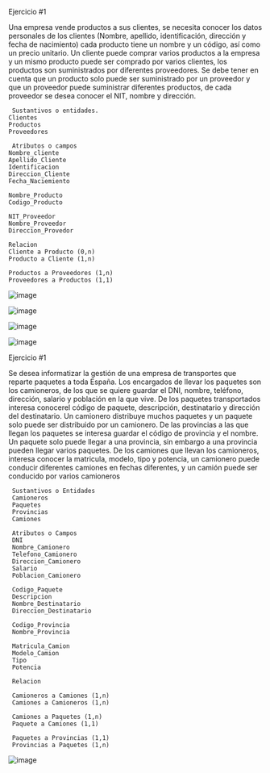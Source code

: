 Ejercicio #1

Una empresa vende productos a sus clientes, se necesita conocer los datos personales de los clientes (Nombre, apellido, identificación, dirección y fecha de nacimiento) cada producto tiene un nombre y un código, así como un  precio unitario. Un cliente puede comprar varios productos a la empresa y un mismo producto puede ser comprado por varios clientes, los productos son suministrados por diferentes proveedores. Se debe tener en cuenta que un producto solo puede ser suministrado por un proveedor y que un proveedor puede suministrar diferentes productos, de cada proveedor se desea conocer el NIT, nombre y dirección. 

     Sustantivos o entidades.
    Clientes
    Productos
    Proveedores

     Atributos o campos
    Nombre_cliente
    Apellido_Cliente
    Identificacion
    Direccion_Cliente
    Fecha_Naciemiento

    Nombre_Producto
    Codigo_Producto

    NIT_Proveedor
    Nombre_Proveedor
    Direccion_Provedor
    
    Relacion
    Cliente a Producto (0,n)
    Producto a Cliente (1,n)
    
    Productos a Proveedores (1,n)
    Proveedores a Productos (1,1)

![image](https://user-images.githubusercontent.com/34118685/168848232-ae8f0a1a-995a-4f66-b3d8-f7700c376a32.png)

![image](https://user-images.githubusercontent.com/34118685/168848902-8616ee98-5719-4488-ae86-93245e9013c5.png)

![image](https://user-images.githubusercontent.com/34118685/168848973-b499ba5e-9c0a-4c1e-904f-14270cd20d86.png)

![image](https://user-images.githubusercontent.com/34118685/168851310-da756508-85f4-4a71-a10e-ba0e4acf3791.png)




Ejercicio #1

Se desea informatizar la gestión de una empresa de transportes que reparte paquetes  a toda España. Los encargados de llevar los paquetes son los camioneros, de los que se quiere guardar el DNI, nombre, teléfono, dirección, salario y población en la que vive. De los paquetes transportados interesa conocerel código de paquete, descripción, destinatario y dirección del destinatario. Un camionero distribuye muchos paquetes y un paquete solo puede ser distribuido por un camionero. De las provincias a las que llegan los paquetes se interesa guardar el código de provincia y el nombre. Un paquete solo puede llegar a una provincia, sin embargo a una provincia pueden llegar varios paquetes. De los camiones que llevan los camioneros, interesa conocer la matricula, modelo, tipo y potencia, un camionero puede conducir diferentes camiones en fechas diferentes, y un camión puede ser conducido por varios camioneros


     Sustantivos o Entidades
     Camioneros
     Paquetes
     Provincias
     Camiones

     Atributos o Campos
     DNI
     Nombre_Camionero
     Telefono_Camionero
     Direccion_Camionero
     Salario
     Poblacion_Camionero

     Codigo_Paquete
     Descripcion
     Nombre_Destinatario
     Direccion_Destinatario

     Codigo_Provincia
     Nombre_Provincia

     Matricula_Camion
     Modelo_Camion
     Tipo
     Potencia
     
     Relacion
     
     Camioneros a Camiones (1,n)
     Camiones a Camioneros (1,n)
     
     Camiones a Paquetes (1,n)
     Paquete a Camiones (1,1)
     
     Paquetes a Provincias (1,1)
     Provincias a Paquetes (1,n)

![image](https://user-images.githubusercontent.com/34118685/168855756-c143d790-35af-4753-99f5-6ff0c93c25fc.png)


     

